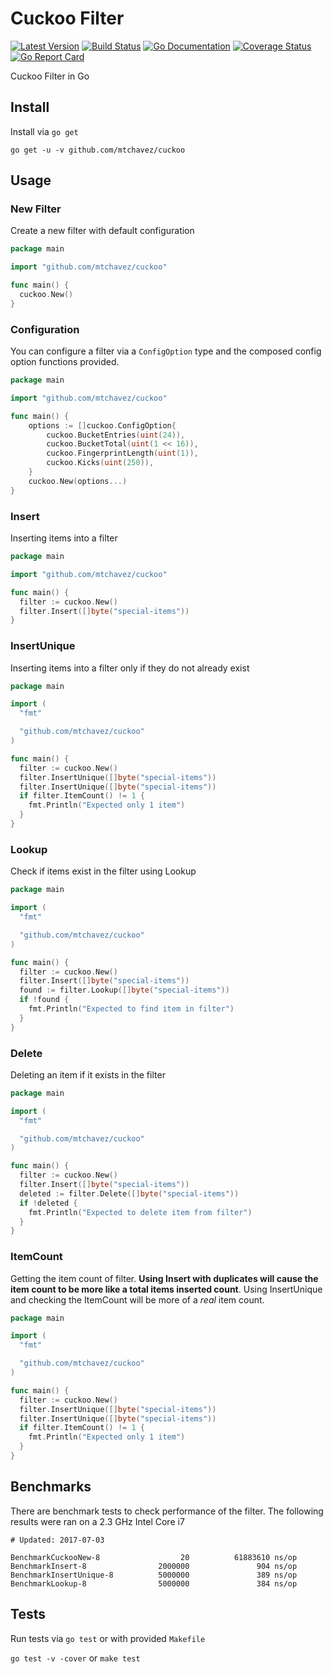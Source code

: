 # Cuckoo Filter

[![Latest Version](http://img.shields.io/github/release/mtchavez/cuckoo.svg?style=flat-square)](https://github.com/mtchavez/cuckoo/releases)
[![Build Status](https://travis-ci.org/mtchavez/cuckoo.svg?branch=master)](https://travis-ci.org/mtchavez/cuckoo)
[![Go Documentation](http://img.shields.io/badge/go-documentation-blue.svg?style=flat-square)](http://godoc.org/github.com/mtchavez/cuckoo)
[![Coverage Status](https://coveralls.io/repos/github/mtchavez/cuckoo/badge.svg)](https://coveralls.io/github/mtchavez/cuckoo)
[![Go Report Card](https://goreportcard.com/badge/github.com/mtchavez/cuckoo)](https://goreportcard.com/report/github.com/mtchavez/cuckoo)

Cuckoo Filter in Go

## Install

Install via `go get`

`go get -u -v github.com/mtchavez/cuckoo`

## Usage

### New Filter

Create a new filter with default configuration

```go
package main

import "github.com/mtchavez/cuckoo"

func main() {
  cuckoo.New()
}
```

### Configuration

You can configure a filter via a `ConfigOption` type and the composed config option
functions provided.

```go
package main

import "github.com/mtchavez/cuckoo"

func main() {
	options := []cuckoo.ConfigOption{
		cuckoo.BucketEntries(uint(24)),
		cuckoo.BucketTotal(uint(1 << 16)),
		cuckoo.FingerprintLength(uint(1)),
		cuckoo.Kicks(uint(250)),
	}
	cuckoo.New(options...)
}
```

### Insert

Inserting items into a filter

```go
package main

import "github.com/mtchavez/cuckoo"

func main() {
  filter := cuckoo.New()
  filter.Insert([]byte("special-items"))
}
```

### InsertUnique

Inserting items into a filter only if they do not already exist

```go
package main

import (
  "fmt"

  "github.com/mtchavez/cuckoo"
)

func main() {
  filter := cuckoo.New()
  filter.InsertUnique([]byte("special-items"))
  filter.InsertUnique([]byte("special-items"))
  if filter.ItemCount() != 1 {
    fmt.Println("Expected only 1 item")
  }
}
```

### Lookup

Check if items exist in the filter using Lookup

```go
package main

import (
  "fmt"

  "github.com/mtchavez/cuckoo"
)

func main() {
  filter := cuckoo.New()
  filter.Insert([]byte("special-items"))
  found := filter.Lookup([]byte("special-items"))
  if !found {
    fmt.Println("Expected to find item in filter")
  }
}
```

### Delete

Deleting an item if it exists in the filter

```go
package main

import (
  "fmt"

  "github.com/mtchavez/cuckoo"
)

func main() {
  filter := cuckoo.New()
  filter.Insert([]byte("special-items"))
  deleted := filter.Delete([]byte("special-items"))
  if !deleted {
    fmt.Println("Expected to delete item from filter")
  }
}
```

### ItemCount

Getting the item count of filter. **Using Insert with duplicates will cause the
item count to be more like a total items inserted count**. Using InsertUnique
and checking the ItemCount will be more of a *real* item count.

```go
package main

import (
  "fmt"

  "github.com/mtchavez/cuckoo"
)

func main() {
  filter := cuckoo.New()
  filter.InsertUnique([]byte("special-items"))
  filter.InsertUnique([]byte("special-items"))
  if filter.ItemCount() != 1 {
    fmt.Println("Expected only 1 item")
  }
}
```

## Benchmarks

There are benchmark tests to check performance of the filter. The following results
were ran on a 2.3 GHz Intel Core i7

```
# Updated: 2017-07-03

BenchmarkCuckooNew-8                  20          61883610 ns/op
BenchmarkInsert-8                2000000               904 ns/op
BenchmarkInsertUnique-8          5000000               389 ns/op
BenchmarkLookup-8                5000000               384 ns/op
```

## Tests

Run tests via `go test` or with provided `Makefile`

`go test -v -cover` or `make test`
